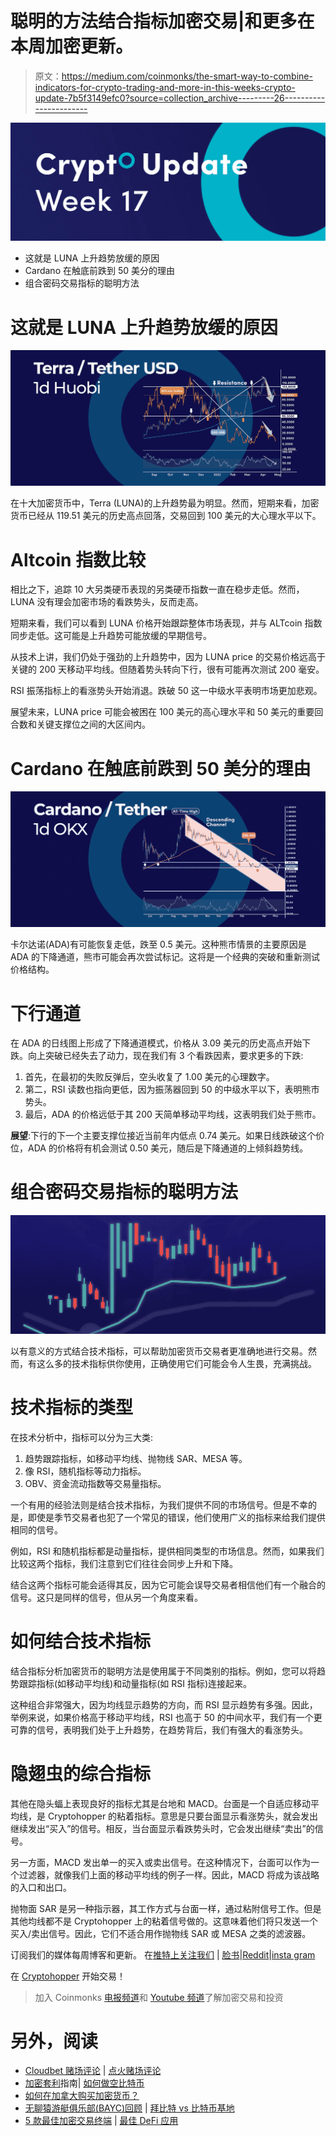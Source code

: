 # 聪明的方法结合指标加密交易|和更多在本周加密更新。

> 原文：<https://medium.com/coinmonks/the-smart-way-to-combine-indicators-for-crypto-trading-and-more-in-this-weeks-crypto-update-7b5f3149efc0?source=collection_archive---------26----------------------->

![](img/c2356fa10f8e2f23ac7f52db0c5df939.png)

*   这就是 LUNA 上升趋势放缓的原因
*   Cardano 在触底前跌到 50 美分的理由
*   组合密码交易指标的聪明方法

# 这就是 LUNA 上升趋势放缓的原因

![](img/450c1ebb9e9f780938d6269ebc1678a8.png)

在十大加密货币中，Terra (LUNA)的上升趋势最为明显。然而，短期来看，加密货币已经从 119.51 美元的历史高点回落，交易回到 100 美元的大心理水平以下。

# Altcoin 指数比较

相比之下，追踪 10 大另类硬币表现的另类硬币指数一直在稳步走低。然而，LUNA 没有理会加密市场的看跌势头，反而走高。

短期来看，我们可以看到 LUNA 价格开始跟踪整体市场表现，并与 ALTcoin 指数同步走低。这可能是上升趋势可能放缓的早期信号。

从技术上讲，我们仍处于强劲的上升趋势中，因为 LUNA price 的交易价格远高于关键的 200 天移动平均线。但随着势头转向下行，很有可能再次测试 200 毫安。

RSI 振荡指标上的看涨势头开始消退。跌破 50 这一中级水平表明市场更加悲观。

展望未来，LUNA price 可能会被困在 100 美元的高心理水平和 50 美元的重要回合数和关键支撑位之间的大区间内。

# Cardano 在触底前跌到 50 美分的理由

![](img/d933aabe4763a7198bc6063082bd7903.png)

卡尔达诺(ADA)有可能恢复走低，跌至 0.5 美元。这种熊市情景的主要原因是 ADA 的下降通道，熊市可能会再次尝试标记。这将是一个经典的突破和重新测试价格结构。

# 下行通道

在 ADA 的日线图上形成了下降通道模式，价格从 3.09 美元的历史高点开始下跌。向上突破已经失去了动力，现在我们有 3 个看跌因素，要求更多的下跌:

1.  首先，在最初的失败反弹后，空头收复了 1.00 美元的心理数字。
2.  第二，RSI 读数也指向更低，因为振荡器回到 50 的中级水平以下，表明熊市势头。
3.  最后，ADA 的价格远低于其 200 天简单移动平均线，这表明我们处于熊市。

**展望**:下行的下一个主要支撑位接近当前年内低点 0.74 美元。如果日线跌破这个价位，ADA 的价格将有机会测试 0.50 美元，随后是下降通道的上倾斜趋势线。

# 组合密码交易指标的聪明方法

![](img/800ae1f8f3bb9ad2ca19d4cf912b2a52.png)

以有意义的方式结合技术指标，可以帮助加密货币交易者更准确地进行交易。然而，有这么多的技术指标供你使用，正确使用它们可能会令人生畏，充满挑战。

# 技术指标的类型

在技术分析中，指标可以分为三大类:

1.  趋势跟踪指标，如移动平均线、抛物线 SAR、MESA 等。
2.  像 RSI，随机指标等动力指标。
3.  OBV、资金流动指数等交易量指标。

一个有用的经验法则是结合技术指标，为我们提供不同的市场信号。但是不幸的是，即使是季节交易者也犯了一个常见的错误，他们使用广义的指标来给我们提供相同的信号。

例如，RSI 和随机指标都是动量指标，提供相同类型的市场信息。然而，如果我们比较这两个指标，我们注意到它们往往会同步上升和下降。

结合这两个指标可能会适得其反，因为它可能会误导交易者相信他们有一个融合的信号。这只是同样的信号，但从另一个角度来看。

# 如何结合技术指标

结合指标分析加密货币的聪明方法是使用属于不同类别的指标。例如，您可以将趋势跟踪指标(如移动平均线)和动量指标(如 RSI 指标)连接起来。

这种组合非常强大，因为均线显示趋势的方向，而 RSI 显示趋势有多强。因此，举例来说，如果价格高于移动平均线，RSI 也高于 50 的中间水平，我们有一个更可靠的信号，表明我们处于上升趋势，在趋势背后，我们有强大的看涨势头。

# 隐翅虫的综合指标

其他在隐头蝠上表现良好的指标尤其是台地和 MACD。台面是一个自适应移动平均线，是 Cryptohopper 的粘着指标。意思是只要台面显示看涨势头，就会发出继续发出“买入”的信号。相反，当台面显示看跌势头时，它会发出继续“卖出”的信号。

另一方面，MACD 发出单一的买入或卖出信号。在这种情况下，台面可以作为一个过滤器，就像我们上面的移动平均线的例子一样。因此，MACD 将成为该战略的入口和出口。

抛物面 SAR 是另一种指示器，其工作方式与台面一样，通过粘附信号工作。但是其他均线都不是 Cryptohopper 上的粘着信号做的。这意味着他们将只发送一个买入/卖出信号。因此，它们不适合用作抛物线 SAR 或 MESA 之类的滤波器。

订阅我们的媒体每周博客和更新。
在[推特上关注我们](https://twitter.com/cryptohopper) | [脸书](https://www.facebook.com/cryptohopper)|[Reddit](https://www.reddit.com/r/CryptoHopper/)|[insta gram](https://www.instagram.com/cryptohopper/?hl=nl)

在 [Cryptohopper](https://www.cryptohopper.com/) 开始交易！

> 加入 Coinmonks [电报频道](https://t.me/coincodecap)和 [Youtube 频道](https://www.youtube.com/c/coinmonks/videos)了解加密交易和投资

# 另外，阅读

*   [Cloudbet 赌场评论](https://coincodecap.com/cloudbet-casino-review) | [点火赌场评论](https://coincodecap.com/ignition-casino-review)
*   [加密套利](/coinmonks/crypto-arbitrage-guide-how-to-make-money-as-a-beginner-62bfe5c868f6)指南| [如何做空比特币](/coinmonks/how-to-short-bitcoin-568a2d0b4ae5)
*   [如何在加拿大购买加密货币？](https://coincodecap.com/how-to-buy-cryptocurrency-in-canada)
*   [无聊猿游艇俱乐部(BAYC)回顾](https://coincodecap.com/bored-ape-yacht-club-bayc-review) | [拜比特 vs 比特币基地](https://coincodecap.com/bybit-vs-coinbase)
*   [5 款最佳加密交易终端](https://coincodecap.com/crypto-trading-terminals) | [最佳 DeFi 应用](https://coincodecap.com/best-defi-apps)